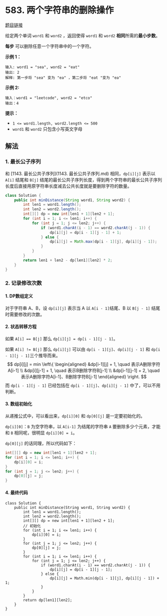 # 583. 两个字符串的删除操作

[题目链接](https://leetcode.cn/problems/delete-operation-for-two-strings/)

给定两个单词 `word1` 和 `word2` ，返回使得 `word1` 和 `word2` **相同**所需的**最小步数**。

**每步** 可以删除任意一个字符串中的一个字符。

**示例 1：**

```
输入: word1 = "sea", word2 = "eat"
输出: 2
解释: 第一步将 "sea" 变为 "ea" ，第二步将 "eat "变为 "ea"
```

**示例  2:**

```
输入：word1 = "leetcode", word2 = "etco"
输出：4
```

**提示：**

- `1 <= word1.length, word2.length <= 500`
- `word1` 和 `word2` 只包含小写英文字母

## 解法

### 1. 最长公子序列

和 [1143. 最长公共子序列](1143. 最长公共子序列.md) 相同，`dp[i][j]` 表示以 `A[i]` 结尾和 `B[j]` 结尾的最长公共子序列长度，得到两个字符串的最长公共子序列长度后直接用原字符串长度减去公共长度就是要删除字符的数量。

```java
class Solution {
    public int minDistance(String word1, String word2) {
        int len1 = word1.length();
        int len2 = word2.length();
        int[][] dp = new int[len1 + 1][len2 + 1];
        for (int i = 1; i <= len1; i++) {
            for (int j = 1; j <= len2; j++) {
                if (word1.charAt(i - 1) == word2.charAt(j - 1)) {
                    dp[i][j] = dp[i - 1][j - 1] + 1;
                } else {
                    dp[i][j] = Math.max(dp[i - 1][j], dp[i][j - 1]);
                }
            }
        }
        return len1 + len2 - dp[len1][len2] * 2;
    }
}
```

### 2. 记录修改次数

#### 1. DP数组定义

对于字符串 A、B，设 `dp[i][j]` 表示当 A 以 `A[i - 1]`结尾、B 以 `B[j - 1]` 结尾时需要修改的次数。

#### 2. 状态转移方程

如果 `A[i] == B[j]` 那么 `dp[i][j] = dp[i - 1][j - 1]`。

如果 `A[i] != B[j]` 那么 `dp[i][j]` 可以由 `dp[i - 1][j]`、`dp[i][j - 1]` 和  `dp[i - 1][j - 1]`三个推导而来。
$$
dp[i][j] = min
\left\{
    \begin{aligned}
    &dp[i-1][j] + 1, \quad 表示A删除字符A[i-1] \\
    &dp[i][j-1] + 1, \quad 表示B删除字符B[j-1] \\
    &dp[i-1][j-1] + 2, \quad 表示A删除字符A[i-1]、B删除字符B[j-1]
    \end{aligned}
\right.
$$
而 `dp[i - 1][j - 1]` 已经包括在 `dp[i - 1][j]`、`dp[i][j - 1]` 中了，可以不用判断。

#### 3. 数组初始化

从递推公式中，可以看出来，`dp[i][0]` 和 `dp[0][j]` 是一定要初始化的。

`dp[i][0]`：`B` 为空字符串，以 `A[i-1]` 为结尾的字符串 `A` 要删除多少个元素，才能和 `B` 相同呢，很明显 `dp[i][0] = i`。

`dp[0][j]` 的话同理，所以代码如下：

```java
int[][] dp = new int[len1 + 1][len2 + 1];
for (int i = 1; i <= len1; i++) {
    dp[i][0] = i;
}
for (int j = 1; j <= len2; j++) {
    dp[0][j] = j;
}
```

#### 4. 最终代码

```
class Solution {
    public int minDistance(String word1, String word2) {
        int len1 = word1.length();
        int len2 = word2.length();
        int[][] dp = new int[len1 + 1][len2 + 1];
        // 初始化
        for (int i = 1; i <= len1; i++) {
            dp[i][0] = i;
        }
        for (int j = 1; j <= len2; j++) {
            dp[0][j] = j;
        }
        for (int i = 1; i <= len1; i++) {
            for (int j = 1; j <= len2; j++) {
                if (word1.charAt(i - 1) == word2.charAt(j - 1)) {
                    dp[i][j] = dp[i - 1][j - 1];
                } else {
                    dp[i][j] = Math.min(dp[i - 1][j], dp[i][j - 1]) + 1;
                }
            }
        }
        return dp[len1][len2];
    }
}
```



